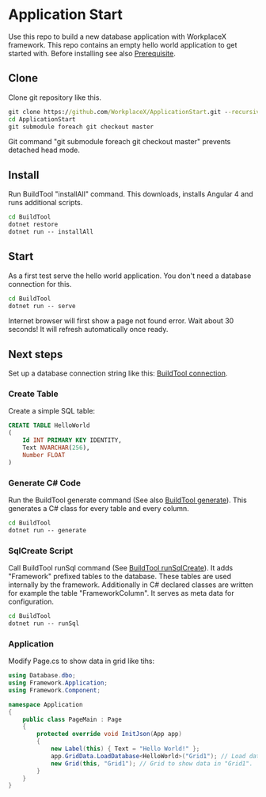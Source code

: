 # Application Start

Use this repo to build a new database application with WorkplaceX framework. This repo contains an empty hello world application to get started with. Before installing see also [Prerequisite](https://github.com/WorkplaceX/Framework/wiki/Prerequisite).

## Clone

Clone git repository like this.

```cmd
git clone https://github.com/WorkplaceX/ApplicationStart.git --recursive
cd ApplicationStart
git submodule foreach git checkout master
```

Git command "git submodule foreach git checkout master" prevents detached head mode.

## Install
Run BuildTool "installAll" command. This downloads, installs Angular 4 and runs additional scripts.

```cmd
cd BuildTool
dotnet restore
dotnet run -- installAll
```	

## Start
As a first test serve the hello world application. You don't need a database connection for this.
```cmd
cd BuildTool
dotnet run -- serve
```	
	
Internet browser will first show a page not found error. Wait about 30 seconds! It will refresh automatically once ready.

## Next steps

Set up a database connection string like this: [BuildTool connection](https://github.com/WorkplaceX/Framework/wiki/BuildTool-connection).

### Create Table
Create a simple SQL table:

```sql
CREATE TABLE HelloWorld
(
	Id INT PRIMARY KEY IDENTITY,
  	Text NVARCHAR(256),
	Number FLOAT
)
```	

### Generate C# Code
Run the BuildTool generate command (See also [BuildTool generate](https://github.com/WorkplaceX/Framework/wiki/BuildTool-generate)). This generates a C# class for every table and every column.

```cmd
cd BuildTool
dotnet run -- generate
```	

### SqlCreate Script
Call BuildTool runSql command (See [BuildTool runSqlCreate](https://github.com/WorkplaceX/Framework/wiki/BuildTool-runSqlCreate)). It adds "Framework" prefixed tables to the database. These tables are used internally by the framework. Additionally in C# declared classes are written for example the table "FrameworkColumn". It serves as meta data for configuration.

```cmd
cd BuildTool
dotnet run -- runSql
```	

### Application
Modify Page.cs to show data in grid like tihs:
```csharp
using Database.dbo;
using Framework.Application;
using Framework.Component;

namespace Application
{
    public class PageMain : Page
    {
        protected override void InitJson(App app)
        {
            new Label(this) { Text = "Hello World!" };
            app.GridData.LoadDatabase<HelloWorld>("Grid1"); // Load data from database into "Grid1" store.
            new Grid(this, "Grid1"); // Grid to show data in "Grid1".
        }
    }
}
```	

